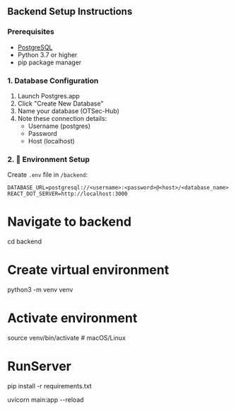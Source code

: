 ## Backend Setup Instructions

### Prerequisites
- [PostgreSQL](https://postgresapp.com/)
- Python 3.7 or higher
- pip package manager

### 1. Database Configuration

1. Launch Postgres.app
2. Click "Create New Database"
3. Name your database (OTSec-Hub)
4. Note these connection details:
   - Username (postgres)
   - Password 
   - Host (localhost)

### 2. 🔐 Environment Setup

Create `.env` file in `/backend`:

```env
DATABASE_URL=postgresql://<username>:<password>@<host>/<database_name>
REACT_DOT_SERVER=http://localhost:3000
```

# Navigate to backend
cd backend

# Create virtual environment
python3 -m venv venv

# Activate environment
source venv/bin/activate  # macOS/Linux

# RunServer
pip install -r requirements.txt

uvicorn main:app --reload
